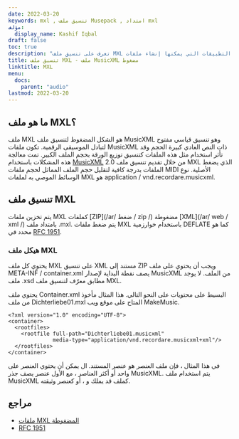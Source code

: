 ```yaml
---
date: 2022-03-20
keywords: mxl , تنسيق ملف Musepack , امتداد mxl
مؤلف:
  display_name: Kashif Iqbal
draft: false
toc: true
description: "تعرف على تنسيق ملف MXL وواجهات برمجة التطبيقات التي يمكنها إنشاء ملفات MXL وفتحها."
title: تنسيق ملف MXL - ملف MusicXML مضغوط
linktitle: MXL
menu:
  docs:
    parent: "audio"
lastmod: 2022-03-20
---
```


## ما هو ملف MXL؟

ملف MXL هو الشكل المضغوط لتنسيق ملف MusicXML وهو تنسيق قياسي مفتوح لتبادل الموسيقى الرقمية. تكون ملفات MusicXML ذات النص العادي كبيرة الحجم وقد تأثر استخدام مثل هذه الملفات كتنسيق توزيع الورقة بحجم الملف الكبير. تمت معالجة هذه المشكلات باستخدام [MusicXML](https://www.musicxml.com/) 2.0 من خلال تقديم تنسيق ملف MXL الذي يضغط الملفات بدرجة كافية لتقليل حجم الملف المماثل لحجم ملفات MIDI الأصلية. نوع الوسائط الموصى به لملفات MXL هو application / vnd.recordare.musicxml.

## تنسيق ملف MXL

يتم تخزين ملفات MXL كملفات [ZIP](/ar/ ضغط / zip /) مضغوطة [XML](/ar/ web / xml /) بامتداد ملف .mxl. يتم ضغط ملفات MXL باستخدام خوارزمية DEFLATE كما هو محدد في [RFC 1951](https://www.ietf.org/rfc/rfc1951.txt).

### هيكل ملف MXL

يحتوي كل ملف MXL على تنسيق XML مستند إلى ZIP ويجب أن يحتوي على ملف META-INF / container.xml يصف نقطة البداية لإصدار MusicXML من الملف. لا يوجد ملف .xsd مطابق معرّف لتنسيق ملف MXL.

يحتوي ملف Container.xml البسيط على محتويات على النحو التالي. هذا المثال مأخوذ من ملف Dichterliebe01.mxl المتاح على موقع ويب MakeMusic.

```
<?xml version="1.0" encoding="UTF-8">
<container>
  <rootfiles>
    <rootfile full-path="Dichterliebe01.musicxml"
              media-type="application/vnd.recordare.musicxml+xml"/>
  </rootfiles>
</container>
```
في هذا المثال ، فإن ملف<container> العنصر هو عنصر المستند. ال<rootfiles> يمكن أن يحتوي العنصر على واحد أو أكثر<rootfile> العناصر ، مع الأول<rootfile> عنصر يصف جذر MusicXML. يتم استخدام ملف MusicXML كملف<rootfile> قد يملك<score-partwise> و<score-timewise> ، أو<opus> كعنصر وثيقته.

## مراجع

* [ملفات MXL المضغوطة](https://www.w3.org/2021/06/musicxml40/tutorial/compressed-mxl-files/)
* [RFC 1951](https://www.ietf.org/rfc/rfc1951.txt)

